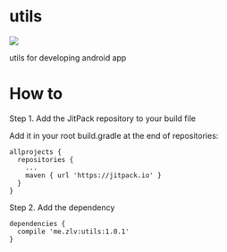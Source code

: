 # utils
[![](https://jitpack.io/v/me.zlv/utils.svg)](https://jitpack.io/#me.zlv/utils)
 
utils for developing android app

# How to
Step 1. Add the JitPack repository to your build file

Add it in your root build.gradle at the end of repositories:
```
allprojects {
  repositories {
    ...
    maven { url 'https://jitpack.io' }
  }
}
```

Step 2. Add the dependency
```
dependencies {
  compile 'me.zlv:utils:1.0.1'
}
```
